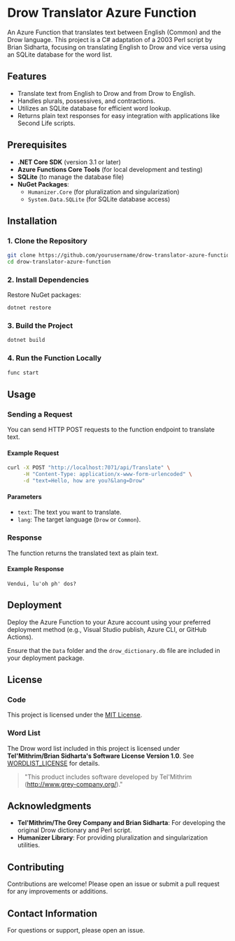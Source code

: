 # Drow Translator Azure Function

An Azure Function that translates text between English (Common) and the Drow language. This project is a C# adaptation of a 2003 Perl script by Brian Sidharta, focusing on translating English to Drow and vice versa using an SQLite database for the word list.

## Features

- Translate text from English to Drow and from Drow to English.
- Handles plurals, possessives, and contractions.
- Utilizes an SQLite database for efficient word lookup.
- Returns plain text responses for easy integration with applications like Second Life scripts.

## Prerequisites

- **.NET Core SDK** (version 3.1 or later)
- **Azure Functions Core Tools** (for local development and testing)
- **SQLite** (to manage the database file)
- **NuGet Packages**:
  - `Humanizer.Core` (for pluralization and singularization)
  - `System.Data.SQLite` (for SQLite database access)

## Installation

### 1. Clone the Repository

```bash
git clone https://github.com/yourusername/drow-translator-azure-function.git
cd drow-translator-azure-function
```

### 2. Install Dependencies

Restore NuGet packages:

```bash
dotnet restore
```

### 3. Build the Project

```bash
dotnet build
```

### 4. Run the Function Locally

```bash
func start
```

## Usage

### Sending a Request

You can send HTTP POST requests to the function endpoint to translate text.

#### Example Request

```bash
curl -X POST "http://localhost:7071/api/Translate" \
     -H "Content-Type: application/x-www-form-urlencoded" \
     -d "text=Hello, how are you?&lang=Drow"
```

#### Parameters

- `text`: The text you want to translate.
- `lang`: The target language (`Drow` or `Common`).

### Response

The function returns the translated text as plain text.

#### Example Response

```
Vendui, lu'oh ph' dos?
```

## Deployment

Deploy the Azure Function to your Azure account using your preferred deployment method (e.g., Visual Studio publish, Azure CLI, or GitHub Actions).

Ensure that the `Data` folder and the `drow_dictionary.db` file are included in your deployment package.

## License

### Code

This project is licensed under the [MIT License](LICENSE).

### Word List

The Drow word list included in this project is licensed under **Tel'Mithrim/Brian Sidharta's Software License Version 1.0**. See [WORDLIST_LICENSE](WORDLIST_LICENSE) for details.

> "This product includes software developed by Tel'Mithrim (http://www.grey-company.org/)."

## Acknowledgments

- **Tel'Mithrim/The Grey Company and Brian Sidharta**: For developing the original Drow dictionary and Perl script.
- **Humanizer Library**: For providing pluralization and singularization utilities.

## Contributing

Contributions are welcome! Please open an issue or submit a pull request for any improvements or additions.

## Contact Information

For questions or support, please open an issue.
